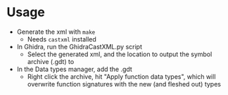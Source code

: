 # Usage

- Generate the xml with `make`
  - Needs `castxml` installed
- In Ghidra, run the GhidraCastXML.py script
  - Select the generated xml, and the location to output the symbol archive (.gdt) to
- In the Data types manager, add the .gdt
  - Right click the archive, hit "Apply function data types", which will overwrite function signatures with the new (and fleshed out) types
